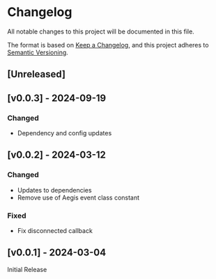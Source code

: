 <!-- markdownlint-disable -->
# Changelog
All notable changes to this project will be documented in this file.

The format is based on [Keep a Changelog](https://keepachangelog.com/en/1.0.0/),
and this project adheres to [Semantic Versioning](https://semver.org/spec/v2.0.0.html).

## [Unreleased]

## [v0.0.3] - 2024-09-19

### Changed
- Dependency and config updates

## [v0.0.2] - 2024-03-12

### Changed
- Updates to dependencies
- Remove use of Aegis event class constant

### Fixed
- Fix disconnected callback

## [v0.0.1] - 2024-03-04

Initial Release
